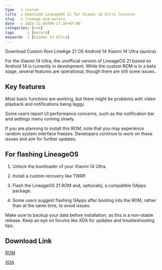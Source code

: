 ```yaml
---
type   : cusrom
title  : Download LineageOS 21 for Xiaomi 14 Ultra (aurora)
slug   : lineage-a14-aurora
date   : 2024-11-05T09:17:35+07:00
categories: [rom]
tags      : [aurora]
keywords  : [Xiaomi 14 Ultra]
---
```


Download Custom Rom LineAge 21 OS Android 14 Xiaomi 14 Ultra (aurora).

For the Xiaomi 14 Ultra, the unofficial version of LineageOS 21 based on Android 14 is currently in development. While the custom ROM is in a beta stage, several features are operational, though there are still some issues.

## Key features

Most basic functions are working, but there might be problems with video playback and notifications being laggy.

Some users report UI performance concerns, such as the notification bar and settings menu running slowly.

If you are planning to install this ROM, note that you may experience random system interface freezes. Developers continue to work on these issues and aim for further updates​​​​.


## For flashing LineageOS

1. Unlock the bootloader of your Xiaomi 14 Ultra.


2. Install a custom recovery like TWRP.


3. Flash the LineageOS 21 ROM and, optionally, a compatible GApps package.


4. Some users suggest flashing GApps after booting into the ROM, rather than at the same time, to avoid issues.


Make sure to backup your data before installation, as this is a non-stable release. Keep an eye on forums like XDA for updates and troubleshooting tips​​​​.



## Download Link
[ROM](https://sourceforge.net/projects/pixel-experience-markakash/files/Aurora/)

[XDA](https://xdaforums.com/t/shared-rom-a14-unofficial-los-21-for-xiaomi-14-ultra-aurora.4697674/)
